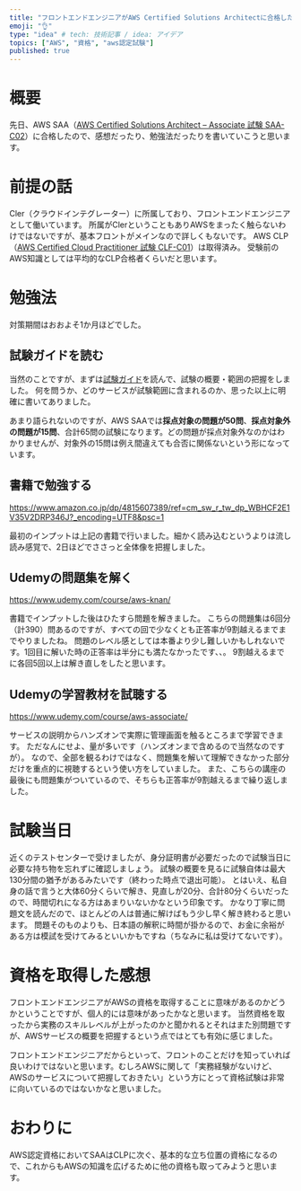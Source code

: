 ```yaml
---
title: "フロントエンドエンジニアがAWS Certified Solutions Architectに合格した話"
emoji: "👌"
type: "idea" # tech: 技術記事 / idea: アイデア
topics: ["AWS", "資格", "aws認定試験"]
published: true
---
```


# 概要

先日、AWS SAA（[AWS Certified Solutions Architect – Associate 試験 SAA-C02](https://aws.amazon.com/jp/certification/certified-solutions-architect-associate/)）に合格したので、感想だったり、勉強法だったりを書いていこうと思います。

# 前提の話

Cler（クラウドインテグレーター）に所属しており、フロントエンドエンジニアとして働いています。
所属がClerということもありAWSをまったく触らないわけではないですが、基本フロントがメインなので詳しくもないです。
AWS CLP（[AWS Certified Cloud Practitioner 試験 CLF-C01](https://aws.amazon.com/jp/certification/certified-cloud-practitioner/)）は取得済み。
受験前のAWS知識としては平均的なCLP合格者くらいだと思います。

# 勉強法

対策期間はおおよそ1か月ほどでした。

## 試験ガイドを読む

当然のことですが、まずは[試験ガイド](https://d1.awsstatic.com/ja_JP/training-and-certification/docs-sa-assoc/AWS-Certified-Solutions-Architect-Associate_Exam-Guide.pdf)を読んで、試験の概要・範囲の把握をしました。
何を問うか、どのサービスが試験範囲に含まれるのか、思った以上に明確に書いてありました。

あまり語られないのですが、AWS SAAでは**採点対象の問題が50問**、**採点対象外の問題が15問**、合計65問の試験になります。どの問題が採点対象外なのかはわかりませんが、対象外の15問は例え間違えても合否に関係ないという形になっています。

## 書籍で勉強する

https://www.amazon.co.jp/dp/4815607389/ref=cm_sw_r_tw_dp_WBHCF2E1V35V2DRP346J?_encoding=UTF8&psc=1

最初のインプットは上記の書籍で行いました。細かく読み込むというよりは流し読み感覚で、2日ほどでささっと全体像を把握しました。

## Udemyの問題集を解く

https://www.udemy.com/course/aws-knan/

書籍でインプットした後はひたすら問題を解きました。
こちらの問題集は6回分（計390）問あるのですが、すべての回で少なくとも正答率が9割越えるまでまでやりましたね。
問題のレベル感としては本番より少し難しいかもしれないです。1回目に解いた時の正答率は半分にも満たなかったです、、。
9割越えるまでに各回5回以上は解き直しをしたと思います。

## Udemyの学習教材を試聴する

https://www.udemy.com/course/aws-associate/

サービスの説明からハンズオンで実際に管理画面を触るところまで学習できます。
ただなんにせよ、量が多いです（ハンズオンまで含めるので当然なのですが）。
なので、全部を観るわけではなく、問題集を解いて理解できなかった部分だけを重点的に視聴するという使い方をしていました。
また、こちらの講座の最後にも問題集がついているので、そちらも正答率が9割越えるまで繰り返しました。

# 試験当日

近くのテストセンターで受けましたが、身分証明書が必要だったので試験当日に必要な持ち物を忘れずに確認しましょう。
試験の概要を見るに試験自体は最大130分間の猶予があるみたいです（終わった時点で退出可能）。
とはいえ、私自身の話で言うと大体60分くらいで解き、見直しが20分、合計80分くらいだったので、時間切れになる方はあまりいないかなという印象です。
かなり丁寧に問題文を読んだので、ほとんどの人は普通に解けばもう少し早く解き終わると思います。
問題そのものよりも、日本語の解釈に時間が掛かるので、お金に余裕がある方は模試を受けてみるといいかもですね（ちなみに私は受けてないです）。

# 資格を取得した感想

フロントエンドエンジニアがAWSの資格を取得することに意味があるのかどうかということですが、個人的には意味があったかなと思います。
当然資格を取ったから実務のスキルレベルが上がったのかと聞かれるとそれはまた別問題ですが、AWSサービスの概要を把握するという点ではとても有効に感じました。

フロントエンドエンジニアだからといって、フロントのことだけを知っていれば良いわけではないと思います。むしろAWSに関して「実務経験がないけど、AWSのサービスについて把握しておきたい」という方にとって資格試験は非常に向いているのではないかなと思いました。

# おわりに

AWS認定資格においてSAAはCLPに次ぐ、基本的な立ち位置の資格になるので、これからもAWSの知識を広げるために他の資格も取ってみようと思います。
